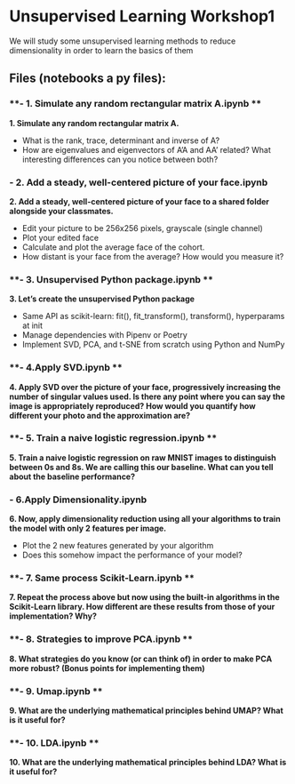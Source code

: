# Unsupervised Learning Workshop1

We will study some unsupervised learning methods to reduce dimensionality in order to learn the basics of them

## Files (notebooks a py files):

### **- 1. Simulate any random rectangular matrix A.ipynb **

**1. Simulate any random rectangular matrix A.**
- What is the rank, trace, determinant and inverse of A?
- How are eigenvalues and eigenvectors of A’A and AA’ related? What interesting differences can you notice between both?

### **- 2. Add a steady, well-centered picture of your face.ipynb**

**2. Add a steady, well-centered picture of your face to a shared folder alongside your classmates.**
- Edit your picture to be 256x256 pixels, grayscale (single channel)
- Plot your edited face
- Calculate and plot the average face of the cohort.
- How distant is your face from the average? How would you measure it?

### **- 3. Unsupervised Python package.ipynb **

**3. Let’s create the unsupervised Python package**
- Same API as scikit-learn: fit(), fit_transform(), transform(), hyperparams at init
- Manage dependencies with Pipenv or Poetry
- Implement SVD, PCA, and t-SNE from scratch using Python and NumPy


### **- 4.Apply SVD.ipynb **

**4. Apply SVD over the picture of your face, progressively increasing the number of singular values used. Is there any point where you can say the image is appropriately reproduced? How would you quantify how different your photo and the approximation are?**

### **- 5. Train a naive logistic regression.ipynb **

**5. Train a naive logistic regression on raw MNIST images to distinguish between 0s and 8s. We are calling this our baseline. What can you tell about the baseline performance?**

### **- 6.Apply Dimensionality.ipynb**

**6. Now, apply dimensionality reduction using all your algorithms to train the model with only 2 features per image.**
- Plot the 2 new features generated by your algorithm
- Does this somehow impact the performance of your model?

### **- 7. Same process Scikit-Learn.ipynb **

**7. Repeat the process above but now using the built-in algorithms in the Scikit-Learn library. How different are these results from those of your implementation? Why?**

### **- 8. Strategies to improve PCA.ipynb **

**8. What strategies do you know (or can think of) in order to make PCA more robust? (Bonus points for implementing them)**

### **- 9. Umap.ipynb **

**9. What are the underlying mathematical principles behind UMAP? What is it useful for?**

### **- 10. LDA.ipynb **

**10. What are the underlying mathematical principles behind LDA? What is it useful for?**


